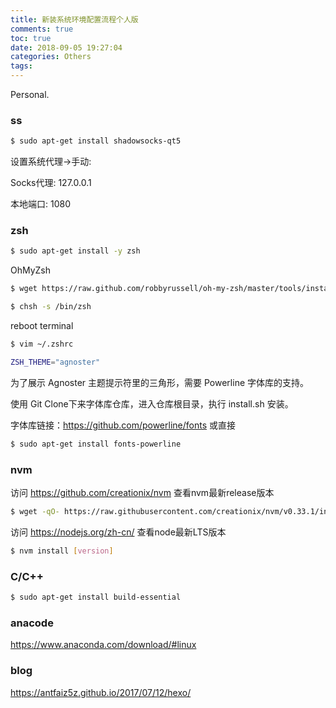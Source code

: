 ```yaml
---
title: 新装系统环境配置流程个人版
comments: true
toc: true
date: 2018-09-05 19:27:04
categories: Others
tags:
---
```


Personal.

<!--more-->

### ss

```sh
$ sudo apt-get install shadowsocks-qt5
```

设置系统代理->手动:

Socks代理: 127.0.0.1

本地端口: 1080

### zsh

```sh
$ sudo apt-get install -y zsh
```
OhMyZsh

```sh
$ wget https://raw.github.com/robbyrussell/oh-my-zsh/master/tools/install.sh -O - | sh
```

```sh
$ chsh -s /bin/zsh
```

reboot terminal

```sh
$ vim ~/.zshrc
```

```sh
ZSH_THEME="agnoster"
```

为了展示 Agnoster 主题提示符里的三角形，需要 Powerline 字体库的支持。

使用 Git Clone下来字体库仓库，进入仓库根目录，执行 install.sh 安装。

字体库链接：https://github.com/powerline/fonts 或直接

```sh
$ sudo apt-get install fonts-powerline
```

### nvm

访问 https://github.com/creationix/nvm 查看nvm最新release版本

```sh
$ wget -qO- https://raw.githubusercontent.com/creationix/nvm/v0.33.1/install.sh | bash
```

访问 https://nodejs.org/zh-cn/ 查看node最新LTS版本

```sh
$ nvm install [version]
```

### C/C++

```sh
$ sudo apt-get install build-essential
```

### anacode

https://www.anaconda.com/download/#linux

### blog

https://antfaiz5z.github.io/2017/07/12/hexo/